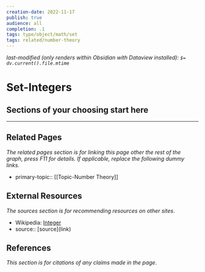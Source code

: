 ```yaml
---
creation-date: 2022-11-17
publish: true
audience: all
completion: .1
tags: type/object/math/set
tags: related/number-theory
---
```

*last-modified (only renders within Obsidian with Dataview installed): `$= dv.current().file.mtime`*
# Set-Integers

## Sections of your choosing start here

---
## Related Pages
*The related pages section is for linking this page other the rest of the graph, press F11 for details. If applicable, replace the following dummy links.*
- primary-topic:: [[Topic-Number Theory]]

## External Resources
*The sources section is for recommending resources on other sites*.
- Wikipedia: [Integer](https://en.wikipedia.org/wiki/Integer)
- source:: \[source\](link)

## References
*This section is for citations of any claims made in the page*.